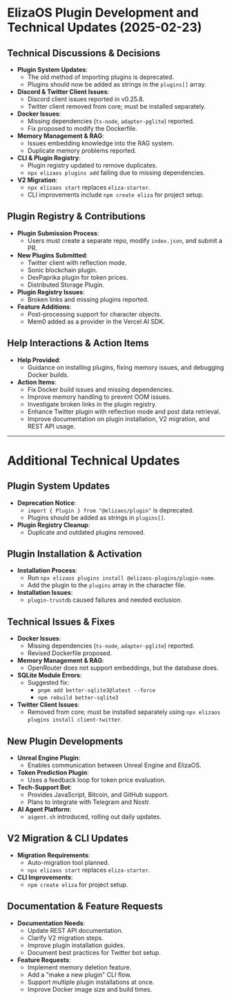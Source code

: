 # ElizaOS Plugin Development and Technical Updates (2025-02-23)

## Technical Discussions & Decisions
- **Plugin System Updates**:  
  - The old method of importing plugins is deprecated.  
  - Plugins should now be added as strings in the `plugins[]` array.  
- **Discord & Twitter Client Issues**:  
  - Discord client issues reported in v0.25.8.  
  - Twitter client removed from core; must be installed separately.  
- **Docker Issues**:  
  - Missing dependencies (`ts-node`, `adapter-pglite`) reported.  
  - Fix proposed to modify the Dockerfile.  
- **Memory Management & RAG**:  
  - Issues embedding knowledge into the RAG system.  
  - Duplicate memory problems reported.  
- **CLI & Plugin Registry**:  
  - Plugin registry updated to remove duplicates.  
  - `npx elizaos plugins add` failing due to missing dependencies.  
- **V2 Migration**:  
  - `npx elizaos start` replaces `eliza-starter`.  
  - CLI improvements include `npm create eliza` for project setup.  

## Plugin Registry & Contributions
- **Plugin Submission Process**:  
  - Users must create a separate repo, modify `index.json`, and submit a PR.  
- **New Plugins Submitted**:  
  - Twitter client with reflection mode.  
  - Sonic blockchain plugin.  
  - DexPaprika plugin for token prices.  
  - Distributed Storage Plugin.  
- **Plugin Registry Issues**:  
  - Broken links and missing plugins reported.  
- **Feature Additions**:  
  - Post-processing support for character objects.  
  - Mem0 added as a provider in the Vercel AI SDK.  

## Help Interactions & Action Items
- **Help Provided**:  
  - Guidance on installing plugins, fixing memory issues, and debugging Docker builds.  
- **Action Items**:  
  - Fix Docker build issues and missing dependencies.  
  - Improve memory handling to prevent OOM issues.  
  - Investigate broken links in the plugin registry.  
  - Enhance Twitter plugin with reflection mode and post data retrieval.  
  - Improve documentation on plugin installation, V2 migration, and REST API usage.  

---

# Additional Technical Updates

## Plugin System Updates
- **Deprecation Notice**:  
  - `import { Plugin } from "@elizaos/plugin"` is deprecated.  
  - Plugins should be added as strings in `plugins[]`.  
- **Plugin Registry Cleanup**:  
  - Duplicate and outdated plugins removed.  

## Plugin Installation & Activation
- **Installation Process**:  
  - Run `npx elizaos plugins install @elizaos-plugins/plugin-name`.  
  - Add the plugin to the `plugins` array in the character file.  
- **Installation Issues**:  
  - `plugin-trustdb` caused failures and needed exclusion.  

## Technical Issues & Fixes
- **Docker Issues**:  
  - Missing dependencies (`ts-node`, `adapter-pglite`) reported.  
  - Revised Dockerfile proposed.  
- **Memory Management & RAG**:  
  - OpenRouter does not support embeddings, but the database does.  
- **SQLite Module Errors**:  
  - Suggested fix:  
    - `pnpm add better-sqlite3@latest --force`  
    - `npm rebuild better-sqlite3`  
- **Twitter Client Issues**:  
  - Removed from core; must be installed separately using `npx elizaos plugins install client-twitter`.  

## New Plugin Developments
- **Unreal Engine Plugin**:  
  - Enables communication between Unreal Engine and ElizaOS.  
- **Token Prediction Plugin**:  
  - Uses a feedback loop for token price evaluation.  
- **Tech-Support Bot**:  
  - Provides JavaScript, Bitcoin, and GitHub support.  
  - Plans to integrate with Telegram and Nostr.  
- **AI Agent Platform**:  
  - `aigent.sh` introduced, rolling out daily updates.  

## V2 Migration & CLI Updates
- **Migration Requirements**:  
  - Auto-migration tool planned.  
  - `npx elizaos start` replaces `eliza-starter`.  
- **CLI Improvements**:  
  - `npm create eliza` for project setup.  

## Documentation & Feature Requests
- **Documentation Needs**:  
  - Update REST API documentation.  
  - Clarify V2 migration steps.  
  - Improve plugin installation guides.  
  - Document best practices for Twitter bot setup.  
- **Feature Requests**:  
  - Implement memory deletion feature.  
  - Add a "make a new plugin" CLI flow.  
  - Support multiple plugin installations at once.  
  - Improve Docker image size and build times.  